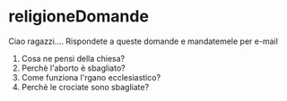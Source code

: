 # religioneDomande
Ciao ragazzi....
Rispondete a queste domande e mandatemele per e-mail

1) Cosa ne pensi della chiesa?
2) Perchè l'aborto è sbagliato?
3) Come funziona l'rgano ecclesiastico?
4) Perchè le crociate sono sbagliate?
